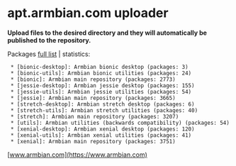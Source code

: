 # apt.armbian.com uploader

**Upload files to the desired directory and they will automatically be published to the repository.**

Packages [full list](content.txt) | statistics:

	 * [bionic-desktop]: Armbian bionic desktop (packages: 3)
	 * [bionic-utils]: Armbian bionic utilities (packages: 24)
	 * [bionic]: Armbian main repository (packages: 2773)
	 * [jessie-desktop]: Armbian jessie desktop (packages: 155)
	 * [jessie-utils]: Armbian jessie utilities (packages: 54)
	 * [jessie]: Armbian main repository (packages: 3665)
	 * [stretch-desktop]: Armbian stretch desktop (packages: 6)
	 * [stretch-utils]: Armbian stretch utilities (packages: 40)
	 * [stretch]: Armbian main repository (packages: 3207)
	 * [utils]: Armbian utilities (backwards compatibility) (packages: 54)
	 * [xenial-desktop]: Armbian xenial desktop (packages: 120)
	 * [xenial-utils]: Armbian xenial utilities (packages: 41)
	 * [xenial]: Armbian main repository (packages: 3751)

[www.armbian.com](https://www.armbian.com)
